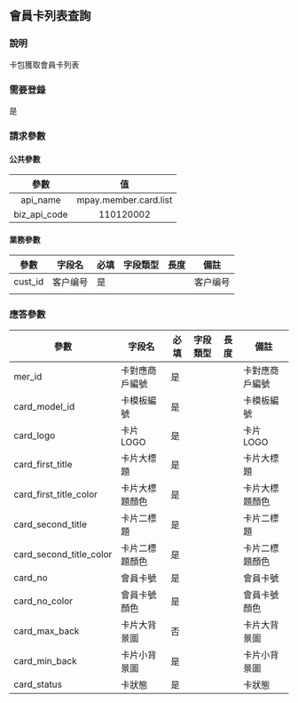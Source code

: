 ## 會員卡列表查詢

### 說明

卡包獲取會員卡列表

### 需要登錄

是

### 請求參數

#### 公共參數

|     參數     |          值           |
| :----------: | :-------------------: |
|   api_name   | mpay.member.card.list |
| biz_api_code |       110120002       |



#### 業務參數

| 參數    | 字段名   | 必填 | 字段類型 | 長度 | 備註     |
| ------- | -------- | ---- | -------- | ---- | -------- |
| cust_id | 客户编号 | 是   |          |      | 客户编号 |
|         |          |      |          |      |          |

### 應答參數

| 參數                    | 字段名         | 必填 | 字段類型 | 長度 | 備註           |
| ----------------------- | -------------- | ---- | -------- | ---- | -------------- |
| mer_id                  | 卡對應商戶編號 | 是   |          |      | 卡對應商戶編號 |
| card_model_id           | 卡模板編號     | 是   |          |      | 卡模板編號     |
| card_logo               | 卡片LOGO       | 是   |          |      | 卡片LOGO       |
| card_first_title        | 卡片大標題     | 是   |          |      | 卡片大標題     |
| card_first_title_color  | 卡片大標題顏色 | 是   |          |      | 卡片大標題顏色 |
| card_second_title       | 卡片二標題     | 是   |          |      | 卡片二標題     |
| card_second_title_color | 卡片二標題顏色 | 是   |          |      | 卡片二標題顏色 |
| card_no                 | 會員卡號       | 是   |          |      | 會員卡號       |
| card_no_color           | 會員卡號顏色   | 是   |          |      | 會員卡號顏色   |
| card_max_back           | 卡片大背景圖   | 否   |          |      | 卡片大背景圖   |
| card_min_back           | 卡片小背景圖   | 是   |          |      | 卡片小背景圖   |
| card_status             | 卡狀態         | 是   |          |      | 卡狀態         |
